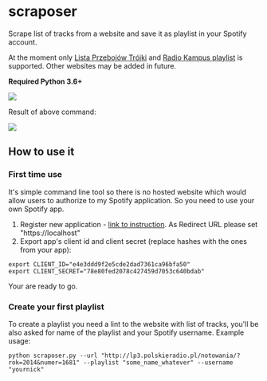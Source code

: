 # scraposer

Scrape list of tracks from a website and save it as playlist in your Spotify account.

At the moment only [Lista Przebojów Trójki](http://lp3.polskieradio.pl/) and 
[Radio Kampus playlist](https://radiokampus.fm/playlista.php) is supported.
Other websites may be added in future.

**Required Python 3.6+**

<p align="left">
    <img src="https://apqlzm.github.io/theme/images/icons/create_playlist_lp3.svg">
</p>

Result of above command:

<p align="left">
    <img src="https://apqlzm.github.io/theme/images/icons/playlist-lp3.png">
</p>

## How to use it

### First time use

It's simple command line tool so there is no hosted website which would allow users to authorize to my Spotify application. So you need to use your own Spotify app.

1. Register new application - [link to instruction](https://developer.spotify.com/documentation/general/guides/app-settings/#register-your-app). As Redirect URL please set "https://localhost"
2. Export app's client id and client secret (replace hashes with the ones from your app):

```shell
export CLIENT_ID="e4e3ddd9f2e5cde2dad7361ca96bfa50"
export CLIENT_SECRET="78e80fed2078c427459d7053c640bdab"

```

Your are ready to go.

### Create your first playlist

To create a playlist you need a lint to the website with list of tracks, you'll be also asked for name of the playlist and your Spotify username. Example usage:

```shell
python scraposer.py --url "http://lp3.polskieradio.pl/notowania/?rok=2014&numer=1681" --playlist "some_name_whatever" --username "yournick"
```